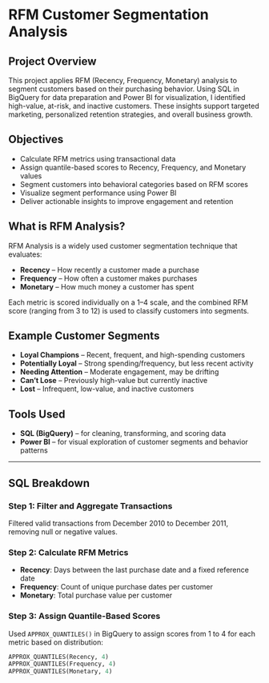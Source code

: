 # RFM Customer Segmentation Analysis

## Project Overview

This project applies RFM (Recency, Frequency, Monetary) analysis to segment customers based on their purchasing behavior. Using SQL in BigQuery for data preparation and Power BI for visualization, I identified high-value, at-risk, and inactive customers. These insights support targeted marketing, personalized retention strategies, and overall business growth.

## Objectives

- Calculate RFM metrics using transactional data  
- Assign quantile-based scores to Recency, Frequency, and Monetary values  
- Segment customers into behavioral categories based on RFM scores  
- Visualize segment performance using Power BI  
- Deliver actionable insights to improve engagement and retention

## What is RFM Analysis?

RFM Analysis is a widely used customer segmentation technique that evaluates:

- **Recency** – How recently a customer made a purchase  
- **Frequency** – How often a customer makes purchases  
- **Monetary** – How much money a customer has spent  

Each metric is scored individually on a 1–4 scale, and the combined RFM score (ranging from 3 to 12) is used to classify customers into segments.

## Example Customer Segments

- **Loyal Champions** – Recent, frequent, and high-spending customers  
- **Potentially Loyal** – Strong spending/frequency, but less recent activity  
- **Needing Attention** – Moderate engagement, may be drifting  
- **Can’t Lose** – Previously high-value but currently inactive  
- **Lost** – Infrequent, low-value, and inactive customers

## Tools Used

- **SQL (BigQuery)** – for cleaning, transforming, and scoring data  
- **Power BI** – for visual exploration of customer segments and behavior patterns

---

## SQL Breakdown

### Step 1: Filter and Aggregate Transactions

Filtered valid transactions from December 2010 to December 2011, removing null or negative values.

### Step 2: Calculate RFM Metrics

- **Recency**: Days between the last purchase date and a fixed reference date  
- **Frequency**: Count of unique purchase dates per customer  
- **Monetary**: Total purchase value per customer

### Step 3: Assign Quantile-Based Scores

Used `APPROX_QUANTILES()` in BigQuery to assign scores from 1 to 4 for each metric based on distribution:

```sql
APPROX_QUANTILES(Recency, 4)
APPROX_QUANTILES(Frequency, 4)
APPROX_QUANTILES(Monetary, 4)
